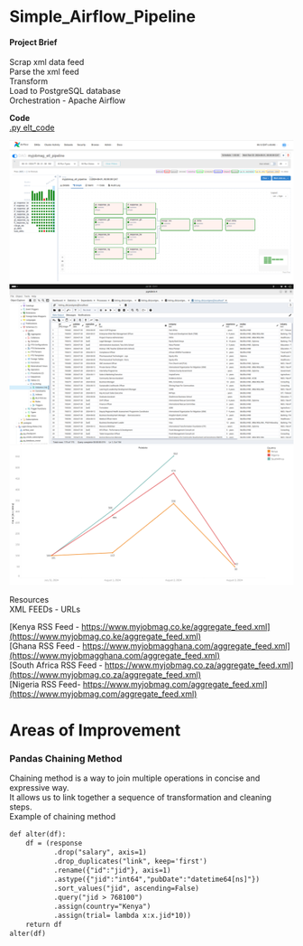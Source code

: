 # Simple_Airflow_Pipeline
#### Project Brief 

Scrap xml data feed   
Parse the xml feed   
Transform   
Load to PostgreSQL database    
Orchestration - Apache Airflow

**Code**   
[.py elt_code](elt_pipeline.py)     

![End_Goal](assets/imgs/ui_webserver.png)   
![End_Goal](assets/imgs/end_goal.png)  
![End_Goal](assets/imgs/tab.png)   

Resources   
XML FEEDs - URLs   

[Kenya RSS Feed - https://www.myjobmag.co.ke/aggregate_feed.xml](https://www.myjobmag.co.ke/aggregate_feed.xml)        
[Ghana RSS Feed - https://www.myjobmagghana.com/aggregate_feed.xml](https://www.myjobmagghana.com/aggregate_feed.xml)   
[South Africa RSS Feed - https://www.myjobmag.co.za/aggregate_feed.xml](https://www.myjobmag.co.za/aggregate_feed.xml)    
[Nigeria RSS Feed- https://www.myjobmag.com/aggregate_feed.xml](https://www.myjobmag.com/aggregate_feed.xml)   

# Areas of Improvement
### Pandas Chaining Method
Chaining method is a way to join multiple operations in concise and expressive way.   
It allows us to link together a sequence of transformation and cleaning steps.   
Example of chaining method  
```
def alter(df):
    df = (response
           .drop("salary", axis=1)
           .drop_duplicates("link", keep='first')
           .rename({"id":"jid"}, axis=1)
           .astype({"jid":"int64","pubDate":"datetime64[ns]"})
           .sort_values("jid", ascending=False)
           .query("jid > 768100")
           .assign(country="Kenya")
           .assign(trial= lambda x:x.jid*10))
    return df
alter(df)
```

